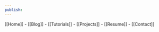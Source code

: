 ```yaml
---
publish:
---
```

 [[Home]] - [[Blog]] -   [[Tutorials]]  -  [[Projects]]  -  [[Resume]]    - [[Contact]]
